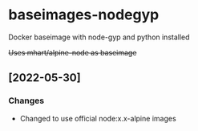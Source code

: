 # baseimages-nodegyp
Docker baseimage with node-gyp and python installed

~~Uses mhart/alpine-node as baseimage~~

## [2022-05-30]

### Changes
- Changed to use official node:x.x-alpine images
